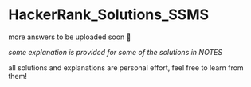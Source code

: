 # HackerRank_Solutions_SSMS
more answers to be uploaded soon 🙂

*some explanation is provided for some of the solutions in NOTES*

all solutions and explanations are personal effort, feel free to learn from them!
